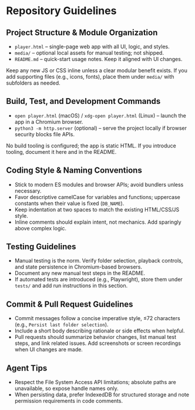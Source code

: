 # Repository Guidelines

## Project Structure & Module Organization
- `player.html` – single-page web app with all UI, logic, and styles.
- `media/` – optional local assets for manual testing; not shipped.
- `README.md` – quick-start usage notes. Keep it aligned with UI changes.

Keep any new JS or CSS inline unless a clear modular benefit exists. If you add supporting files (e.g., icons, fonts), place them under `media/` with subfolders as needed.

## Build, Test, and Development Commands
- `open player.html` (macOS) / `xdg-open player.html` (Linux) – launch the app in a Chromium browser.
- `python3 -m http.server` (optional) – serve the project locally if browser security blocks file APIs.

No build tooling is configured; the app is static HTML. If you introduce tooling, document it here and in the README.

## Coding Style & Naming Conventions
- Stick to modern ES modules and browser APIs; avoid bundlers unless necessary.
- Favor descriptive camelCase for variables and functions; uppercase constants when their value is fixed (`DB_NAME`).
- Keep indentation at two spaces to match the existing HTML/CSS/JS style.
- Inline comments should explain intent, not mechanics. Add sparingly above complex logic.

## Testing Guidelines
- Manual testing is the norm. Verify folder selection, playback controls, and state persistence in Chromium-based browsers.
- Document any new manual test steps in the README.
- If automated tests are introduced (e.g., Playwright), store them under `tests/` and add run instructions in this section.

## Commit & Pull Request Guidelines
- Commit messages follow a concise imperative style, ≤72 characters (e.g., `Persist last folder selection`).
- Include a short body describing rationale or side effects when helpful.
- Pull requests should summarize behavior changes, list manual test steps, and link related issues. Add screenshots or screen recordings when UI changes are made.

## Agent Tips
- Respect the File System Access API limitations; absolute paths are unavailable, so expose handle names only.
- When persisting data, prefer IndexedDB for structured storage and note permission requirements in code comments.
